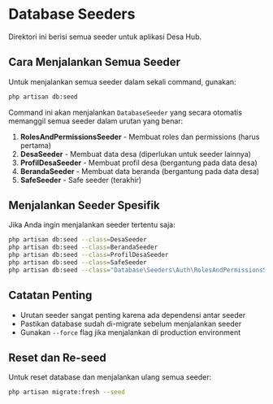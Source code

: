 # Database Seeders

Direktori ini berisi semua seeder untuk aplikasi Desa Hub.

## Cara Menjalankan Semua Seeder

Untuk menjalankan semua seeder dalam sekali command, gunakan:

```bash
php artisan db:seed
```

Command ini akan menjalankan `DatabaseSeeder` yang secara otomatis memanggil semua seeder dalam urutan yang benar:

1. **RolesAndPermissionsSeeder** - Membuat roles dan permissions (harus pertama)
2. **DesaSeeder** - Membuat data desa (diperlukan untuk seeder lainnya)
3. **ProfilDesaSeeder** - Membuat profil desa (bergantung pada data desa)
4. **BerandaSeeder** - Membuat data beranda (bergantung pada data desa)
5. **SafeSeeder** - Safe seeder (terakhir)

## Menjalankan Seeder Spesifik

Jika Anda ingin menjalankan seeder tertentu saja:

```bash
php artisan db:seed --class=DesaSeeder
php artisan db:seed --class=BerandaSeeder
php artisan db:seed --class=ProfilDesaSeeder
php artisan db:seed --class=SafeSeeder
php artisan db:seed --class="Database\Seeders\Auth\RolesAndPermissionsSeeder"
```

## Catatan Penting

- Urutan seeder sangat penting karena ada dependensi antar seeder
- Pastikan database sudah di-migrate sebelum menjalankan seeder
- Gunakan `--force` flag jika menjalankan di production environment

## Reset dan Re-seed

Untuk reset database dan menjalankan ulang semua seeder:

```bash
php artisan migrate:fresh --seed
```
